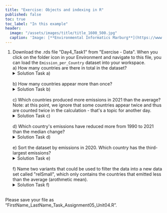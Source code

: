 ```yaml
---
title: "Exercise: Objects and indexing in R"
published: false
toc: true
toc_label: "In this example"
header:
  image: "/assets/images/title/title_1600_500.jpg"
  caption: 'Image: [**Environmental Informatics Marburg**](https://www.uni-marburg.de/en/fb19/disciplines/physisch/environmentalinformatics)'
---
```


1. Download the .rds file "Day4_Task1" from "Exercise - Data". When you click on the folder icon in your Environment and navigate to this file, you can load the `Emission_per_Country` dataset into your workspace. <br/>
    a) How many countries are there in total in the dataset?
    <details>
    <summary>Solution Task a)</summary>
      <code>
      total_countries <- length(unique(Emission_per_Country$Country))<br/>
      print(total_countries)
      </code>
    </details>
    <br>
    b) How many countries appear more than once?
    <details>
    <summary>Solution Task b)</summary>
      <code>
      duplicate_countries <- sum(duplicated(Emission_per_Country$Country))<br/>
      print(duplicate_countries)
      </code>
    </details>
    <br>
    c) Which countries produced more emissions in 2021 than the average? Note: at this point, we ignore that some countries appear twice and thus are counted twice in the calculation - that's a topic for another day.
    <details>
    <summary>Solution Task c)</summary>
      <code>
      avg_emissions_2021 <- mean(Emission_per_Country$CO2_2021_MT)<br/>
      high_emitters_2021 <- Emission_per_Country$Country[Emission_per_Country$CO2_2021_MT > avg_emissions_2021]<br/>
      print(high_emitters_2021)
      </code>
    </details>
    <br>
    d) Which country's emissions have reduced more from 1990 to 2021 than the median change?
    <details>
    <summary>Solution Task d)</summary>
      <code>
      median_change <- median(Emission_per_Country$Change_1990_2021_Percent)<br/>
      more_than_median <- Emission_per_Country$Country[Emission_per_Country$Change_1990_2021_Percent < median_change]<br/>
      print(more_than_median)
      </code>
    </details>
    <br>
    e) Sort the dataset by emissions in 2020. Which country has the third-largest emissions?
    <details>
    <summary>Solution Task e)</summary>
      <code>
      Emission_per_Country <- Emission_per_Country[order(-Emission_per_Country$CO2_2020_MT),]<br/>
      third_largest_emitter <- Emission_per_Country$Country[3]<br/>
      print(third_largest_emitter)
      </code>
    </details>
    <br>
    f) Name two variants that could be used to filter the data into a new data set called "relSmall", which only contains the countries that emitted less than the average (arothmetic mean).
    <details>
    <summary>Solution Task f)</summary>
      <code>
      avg_emissions <- mean(Emission_per_Country$CO2_2021_MT)<br/>
      relSmall1 <- subset(Emission_per_Country, CO2_2021_MT < avg_emissions)<br/>
      print(relSmall1)<br/>
      <br/>
      relSmall2 <- Emission_per_Country[Emission_per_Country$CO2_2021_MT < avg_emissions,]<br/>
      print(relSmall2)
      </code>
    </details>
    <br>

Please save your file as “FirstName_LastName_Task_Assignment05_Unit04.R”.
